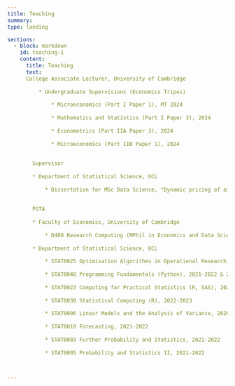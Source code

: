 ```yaml
---
title: Teaching 
summary: 
type: landing

sections:
  - block: markdown
    id: teaching-1
    content:  
      title: Teaching
      text: 
      College Associate Lecturer, University of Cambridge
        
          * Undergraduate Supervisions (Economics Tripos)
              
              * Microeconomics (Part I Paper 1), MT 2024
            
              * Mathematics and Statistics (Part I Paper 3), 2024
              
              * Econometrics (Part IIA Paper 3), 2024
              
              * Microeconomics (Part IIB Paper 1), 2024
      
        
        Supervisor
        
        * Department of Statistical Science, UCL
    
            * Dissertation for MSc Data Science, "Dynamic pricing of airline tickets using reinforcement learning", 2023-2024
        
      
        PGTA 
      
        * Faculty of Economics, University of Cambridge
    
            * D400 Research Computing (MPhil in Economics and Data Science), 2024
        
        * Department of Statistical Science, UCL
    
            * STAT0025 Optimisation Algorithms in Operational Research, 2022-2023
      
            * STAT0040 Programming Fundamentals (Python), 2021-2022 & 2022-2023
      
            * STAT0023 Computing for Practical Statistics (R, SAS), 2022-2023
      
            * STAT0030 Statistical Computing (R), 2022-2023 
      
            * STAT0006 Linear Models and the Analysis of Variance, 2020-2021 & 2022-2023
      
            * STAT0010 Forecasting, 2021-2022
      
            * STAT0003 Further Probability and Statistics, 2021-2022
      
            * STAT0005 Probability and Statistics II, 2021-2022
      


---
```

